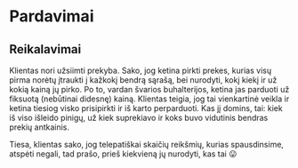 # Pardavimai

## Reikalavimai

Klientas nori užsiimti prekyba. Sako, jog ketina pirkti prekes, kurias visų pirma norėtų įtraukti į kažkokį bendrą sąrašą, bei nurodyti, kokį kiekį ir už kokią kainą jų pirko. Po to, vardan švarios buhalterijos, ketina jas parduoti už fiksuotą (nebūtinai didesnę) kainą. Klientas teigia, jog tai vienkartinė veikla ir ketina tiesiog visko prisipirkti ir iš karto perparduoti. Kas jį domins, tai: kiek iš viso išleido pinigų, už kiek suprekiavo ir koks buvo vidutinis bendras prekių antkainis.

Tiesa, klientas sako, jog telepatiškai skaičių reikšmių, kurias spausdinsime, atspėti negali, tad prašo, prieš kiekvieną jų nurodyti, kas tai 😛
